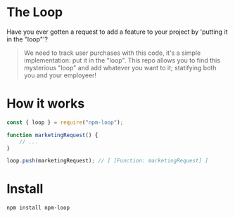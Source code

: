 # The Loop
Have you ever gotten a request to add a feature to your project by 'putting it in the "loop"'?
> We need to track user purchases with this code, it's a simple implementation: put it in the "loop".
This repo allows you to find this mysterious "loop" and add whatever you want to it; statifying both you and your employeer!

# How it works
```javascript
const { loop } = require("npm-loop");

function marketingRequest() {
    // ...
}

loop.push(marketingRequest); // [ [Function: marketingRequest] ]
```

# Install
```
npm install npm-loop
```
